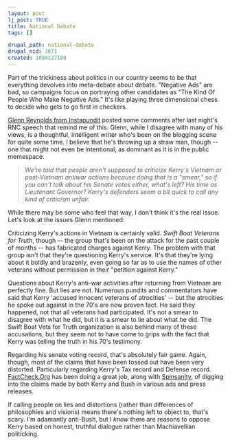 ```yaml
--- 
layout: post
lj_post: TRUE
title: National Debate
tags: []

drupal_path: national-debate
drupal_nid: 1871
created: 1094127180
---
```

Part of the trickiness about politics in our country seems to be that everything devolves into meta-debate about debate. "Negative Ads" are bad, so campaigns focus on portraying other candidates as "The Kind Of People Who Make Negative Ads." It's like playing three dimensional chess to decide who gets to go first in checkers.

<a href="http://www.instapundit.com/">Glenn Reynolds from Instapundit</a> posted some comments after last night's RNC speech that remind me of this. Glenn, while I disagree with many of his views, is a thoughtful, intelligent writer who's been on the blogging scene for quite some time. I believe that he's throwing up a straw man, though -- one that might not even be intentional, as dominant as it is in the public memespace.

<i><blockquote>We're told that people aren't supposed to criticize Kerry's Vietnam or post-Vietnam antiwar actions because doing that is a "smear," so if you can't talk about his Senate votes either, what's left? His time as Lieutenant Governor? Kerry's defenders seem a bit quick to call any kind of criticism unfair.</blockquote></i>

While there may be some who feel that way, I don't think it's the real issue. Let's look at the issues Glenn mentioned:

Criticizing Kerry's actions in Vietnam is certainly valid. <i>Swift Boat Veterans for Truth</i>, though -- the group that's been on the attack for the past couple of months -- has fabricated charges against Kerry. The problem with that group isn't that they're questioning Kerry's service. It's that they're lying about it boldly and brazenly, even going so far as to use the names of other veterans without permission in their "petition against Kerry."

Questions about Kerry's anti-war activities after returning from Vietnam are perfectly fine. But lies are not. Numerous pundits and commentators have said that Kerry 'accused innocent veterans of atrocities' -- but the atrocities he spoke out against in the 70's are now proven fact. He said they happened, not that all veterans had participated. It's not a smear to disagree with what he did, but it is a smear to lie about what he did. The Swift Boat Vets for Truth organization is also behind many of these accusations, but they seem not to have come to grips with the fact that Kerry was telling the truth in his 70's testimony.

Regarding his senate voting record, that's absolutely fair game. Again, though, most of the claims that have been tossed out have been very distorted. Particularly regarding Kerry's Tax record and Defense record. <a href="http://www.factcheck.org/">FactCheck.Org</a> has been doing a great job, along with <a href="http://www.spinsanity.org">Spinsanity</a>, of digging into the claims made by both Kerry and Bush in various ads and press releases.

If calling people on lies and distortions (rather than differences of philosophies and visions) means there's nothing left to object to, that's scary. I'm adamantly anti-Bush, but I <i>know</i> there are reasons to oppose Kerry based on honest, truthful dialogue rather than Machiavellian politicking.
